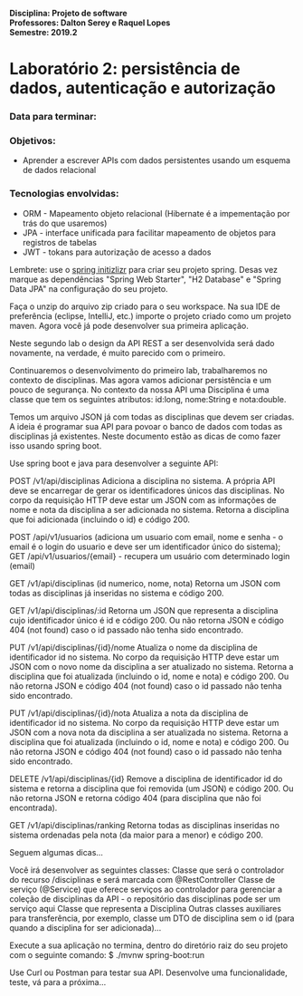 **Disciplina: Projeto de software<br>
Professores: Dalton Serey e Raquel Lopes<br>
Semestre: 2019.2**

# Laboratório 2: persistência de dados, autenticação e autorização
### Data para terminar:

### Objetivos:
* Aprender a escrever APIs com dados persistentes usando um esquema de dados relacional 

### Tecnologias envolvidas:
* ORM - Mapeamento objeto relacional (Hibernate é a impementação por trás do que usaremos)
* JPA - interface unificada para facilitar mapeamento de objetos para registros de tabelas
* JWT - tokans para autorização de acesso a dados

Lembrete: use o [spring initizlizr](https://start.spring.io) para criar seu projeto spring. Desas vez marque as dependências "Spring Web Starter", "H2 Database" e "Spring Data JPA" na configuração do seu projeto.

Faça o unzip do arquivo zip criado para o seu workspace. Na sua IDE de preferência (eclipse, IntelliJ, etc.) importe o projeto criado como um projeto maven. Agora você já pode desenvolver sua primeira aplicação.

Neste segundo lab o design da API REST a ser desenvolvida será dado novamente, na verdade, é muito parecido com o primeiro. 

Continuaremos o desenvolvimento do primeiro lab, trabalharemos no contexto de disciplinas. Mas agora vamos adicionar persistência e um pouco de segurança. No contexto da nossa API uma Disciplina é uma classe que tem os seguintes atributos: id:long, nome:String e nota:double.

Temos um arquivo JSON já com todas as disciplinas que devem ser criadas. A ideia é programar sua API para povoar o banco de dados com todas as disciplinas já existentes. Neste documento estão as dicas de como fazer isso usando spring boot.

Use spring boot e java para desenvolver a seguinte API:

POST /v1/api/disciplinas 
Adiciona a disciplina no sistema. A própria API deve se encarregar de gerar os identificadores únicos das disciplinas. No corpo da requisição HTTP deve estar um JSON com as informações de nome e nota da disciplina a ser adicionada no sistema. 
Retorna a disciplina que foi adicionada (incluindo o id) e código 200.

POST /api/v1/usuarios (adiciona um usuario com email, nome e senha - o email é o login do usuario e deve ser um identificador único do sistema);
GET /api/v1/usuarios/{email} - recupera um usuário com determinado login (email)

GET /v1/api/disciplinas (id numerico, nome, nota)
Retorna um JSON com todas as disciplinas já inseridas no sistema e código 200.

GET /v1/api/disciplinas/:id
Retorna um JSON que representa a disciplina cujo identificador único é id e código 200. Ou não retorna JSON e código 404 (not found) caso o id passado não tenha sido encontrado.

PUT /v1/api/disciplinas/{id}/nome 
Atualiza o nome da disciplina de identificador id no sistema. No corpo da requisição HTTP deve estar um JSON com o novo nome da disciplina a ser atualizado no sistema. 
Retorna a disciplina que foi atualizada (incluindo o id, nome e nota) e código 200. Ou não retorna JSON e código 404 (not found) caso o id passado não tenha sido encontrado.

PUT /v1/api/disciplinas/{id}/nota 
Atualiza a nota da disciplina de identificador id no sistema. No corpo da requisição HTTP deve estar um JSON com a nova nota da disciplina a ser atualizada no sistema. 
Retorna a disciplina que foi atualizada (incluindo o id, nome e nota) e código 200. Ou não retorna JSON e código 404 (not found) caso o id passado não tenha sido encontrado.

DELETE /v1/api/disciplinas/{id}
Remove a disciplina de identificador id do sistema e retorna a disciplina que foi removida (um JSON) e código 200. Ou não retorna JSON e retorna código 404 (para disciplina que não foi encontrada).

GET /v1/api/disciplinas/ranking
Retorna todas as disciplinas inseridas no sistema ordenadas pela nota (da maior para a menor) e código 200.

Seguem algumas dicas...

Você irá desenvolver as seguintes classes:
Classe que será o controlador do recurso /disciplinas e será marcada com @RestController 
Classe de serviço (@Service) que oferece serviços ao controlador para gerenciar a coleção de disciplinas da API - o repositório das disciplinas pode ser um serviço aqui
Classe que representa a Disciplina 
Outras classes auxiliares para transferência, por exemplo, classe um DTO de disciplina sem o id (para quando a disciplina for ser adicionada)...

Execute a sua aplicação no termina, dentro do diretório raiz do seu projeto com o seguinte comando: 
$ ./mvnw spring-boot:run

Use Curl ou Postman para testar sua API. Desenvolve uma funcionalidade, teste, vá para a próxima…

